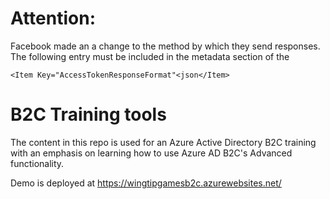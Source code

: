 # Attention: 
Facebook made an a change to the method by which they send responses. The following entry must be included in the metadata section of the
```
<Item Key="AccessTokenResponseFormat"<json</Item>
```

# B2C Training tools

The content in this repo is used for an Azure Active Directory B2C training with an emphasis on learning how to use Azure AD B2C's Advanced functionality.


Demo is deployed at https://wingtipgamesb2c.azurewebsites.net/
